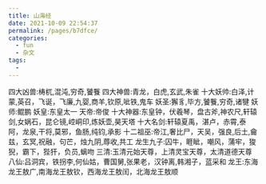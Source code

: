 ```yaml
---
title: 山海经
date: 2021-10-09 22:54:37
permalink: /pages/b7dfce/
categories:
  - fun
  - 杂文
tags:
  - 
---
```

四大凶兽:梼杌,混沌,穷奇,饕餮
四大神兽:青龙，白虎,玄武,朱雀
十大妖帅:白泽,计蒙,英召，飞诞，飞廉,九婴,商羊,钦原,呲铁,鬼车
妖圣:獬豸,毕方,饕餮,穷奇,诸犍
妖师:鲲鹏
妖皇:东皇太一
天帝:帝俊
十大神器:东皇钟，伏羲琴，盘古斧,神农尺,轩辕剑,女娲石，昆仑镜,崆峒印,炼妖壶,昊天塔
十大名剑:轩辕夏禹，湛卢，赤霄,泰阿，龙泉,干将,莫邪，鱼肠,纯钧,承影
十二祖巫:帝江,奢比尸，天吴，强良,后土,龠兹，玄冥,祝融，句芒，烛九阴,蓐收,共工
龙生九子:囚牛，睚眦，嘲风，蒲牢，狻猊，霸下，狴犴，负员,螭吻
三清:玉清元始天尊，上清灵宝天尊，太清道德天尊
八仙:吕洞宾，铁拐李,何仙姑，曹国舅,张果老，汉钟离,韩湘子，蓝采和
龙王:东海龙王敖广,南海龙王敖钦，西海龙王敖闰，北海龙王敖顺